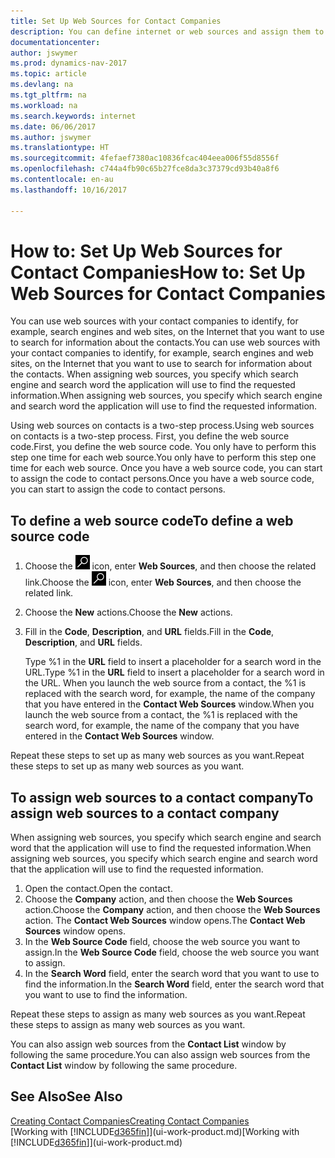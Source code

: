 ```yaml
---
title: Set Up Web Sources for Contact Companies
description: You can define internet or web sources and assign them to a contact company to help identify how you want to search for information about your contacts.
documentationcenter: 
author: jswymer
ms.prod: dynamics-nav-2017
ms.topic: article
ms.devlang: na
ms.tgt_pltfrm: na
ms.workload: na
ms.search.keywords: internet
ms.date: 06/06/2017
ms.author: jswymer
ms.translationtype: HT
ms.sourcegitcommit: 4fefaef7380ac10836fcac404eea006f55d8556f
ms.openlocfilehash: c744a4fb90c65b27fce8da3c37379cd93b40a8f6
ms.contentlocale: en-au
ms.lasthandoff: 10/16/2017

---
```

# <a name="how-to-set-up-web-sources-for-contact-companies"></a><span data-ttu-id="a6824-103">How to: Set Up Web Sources for Contact Companies</span><span class="sxs-lookup"><span data-stu-id="a6824-103">How to: Set Up Web Sources for Contact Companies</span></span>
<span data-ttu-id="a6824-104">You can use web sources with your contact companies to identify, for example, search engines and web sites, on the Internet that you want to use to search for information about the contacts.</span><span class="sxs-lookup"><span data-stu-id="a6824-104">You can use web sources with your contact companies to identify, for example, search engines and web sites, on the Internet that you want to use to search for information about the contacts.</span></span> <span data-ttu-id="a6824-105">When assigning web sources, you specify which search engine and search word the application will use to find the requested information.</span><span class="sxs-lookup"><span data-stu-id="a6824-105">When assigning web sources, you specify which search engine and search word the application will use to find the requested information.</span></span>

<span data-ttu-id="a6824-106">Using web sources on contacts is a two-step process.</span><span class="sxs-lookup"><span data-stu-id="a6824-106">Using web sources on contacts is a two-step process.</span></span> <span data-ttu-id="a6824-107">First, you define the web source code.</span><span class="sxs-lookup"><span data-stu-id="a6824-107">First, you define the web source code.</span></span> <span data-ttu-id="a6824-108">You only have to perform this step one time for each web source.</span><span class="sxs-lookup"><span data-stu-id="a6824-108">You only have to perform this step one time for each web source.</span></span> <span data-ttu-id="a6824-109">Once you have a web source code, you can start to assign the code to contact persons.</span><span class="sxs-lookup"><span data-stu-id="a6824-109">Once you have a web source code, you can start to assign the code to contact persons.</span></span>

## <a name="to-define-a-web-source-code"></a><span data-ttu-id="a6824-110">To define a web source code</span><span class="sxs-lookup"><span data-stu-id="a6824-110">To define a web source code</span></span>
1. <span data-ttu-id="a6824-111">Choose the ![Search for Page or Report](media/ui-search/search_small.png "Search for Page or Report icon") icon, enter **Web Sources**, and then choose the related link.</span><span class="sxs-lookup"><span data-stu-id="a6824-111">Choose the ![Search for Page or Report](media/ui-search/search_small.png "Search for Page or Report icon") icon, enter **Web Sources**, and then choose the related link.</span></span>
2. <span data-ttu-id="a6824-112">Choose the **New** actions.</span><span class="sxs-lookup"><span data-stu-id="a6824-112">Choose the **New** actions.</span></span>
3. <span data-ttu-id="a6824-113">Fill in the **Code**, **Description**, and **URL** fields.</span><span class="sxs-lookup"><span data-stu-id="a6824-113">Fill in the **Code**, **Description**, and **URL** fields.</span></span>

    <span data-ttu-id="a6824-114">Type %1 in the **URL** field to insert a placeholder for a search word in the URL.</span><span class="sxs-lookup"><span data-stu-id="a6824-114">Type %1 in the **URL** field to insert a placeholder for a search word in the URL.</span></span> <span data-ttu-id="a6824-115">When you launch the web source from a contact, the %1 is replaced with the search word, for example, the name of the company that you have entered in the **Contact Web Sources** window.</span><span class="sxs-lookup"><span data-stu-id="a6824-115">When you launch the web source from a contact, the %1 is replaced with the search word, for example, the name of the company that you have entered in the **Contact Web Sources** window.</span></span>

<span data-ttu-id="a6824-116">Repeat these steps to set up as many web sources as you want.</span><span class="sxs-lookup"><span data-stu-id="a6824-116">Repeat these steps to set up as many web sources as you want.</span></span>

## <a name="to-assign-web-sources-to-a-contact-company"></a><span data-ttu-id="a6824-117">To assign web sources to a contact company</span><span class="sxs-lookup"><span data-stu-id="a6824-117">To assign web sources to a contact company</span></span>
<span data-ttu-id="a6824-118">When assigning web sources, you specify which search engine and search word that the application will use to find the requested information.</span><span class="sxs-lookup"><span data-stu-id="a6824-118">When assigning web sources, you specify which search engine and search word that the application will use to find the requested information.</span></span>

1. <span data-ttu-id="a6824-119">Open the contact.</span><span class="sxs-lookup"><span data-stu-id="a6824-119">Open the contact.</span></span>
2. <span data-ttu-id="a6824-120">Choose the **Company** action, and then choose the **Web Sources** action.</span><span class="sxs-lookup"><span data-stu-id="a6824-120">Choose the **Company** action, and then choose the **Web Sources** action.</span></span> <span data-ttu-id="a6824-121">The **Contact Web Sources** window opens.</span><span class="sxs-lookup"><span data-stu-id="a6824-121">The **Contact Web Sources** window opens.</span></span>
3. <span data-ttu-id="a6824-122">In the **Web Source Code** field, choose the web source you want to assign.</span><span class="sxs-lookup"><span data-stu-id="a6824-122">In the **Web Source Code** field, choose the web source you want to assign.</span></span>
4. <span data-ttu-id="a6824-123">In the **Search Word** field, enter the search word that you want to use to find the information.</span><span class="sxs-lookup"><span data-stu-id="a6824-123">In the **Search Word** field, enter the search word that you want to use to find the information.</span></span>

<span data-ttu-id="a6824-124">Repeat these steps to assign as many web sources as you want.</span><span class="sxs-lookup"><span data-stu-id="a6824-124">Repeat these steps to assign as many web sources as you want.</span></span>

<span data-ttu-id="a6824-125">You can also assign web sources from the **Contact List** window by following the same procedure.</span><span class="sxs-lookup"><span data-stu-id="a6824-125">You can also assign web sources from the **Contact List** window by following the same procedure.</span></span>

## <a name="see-also"></a><span data-ttu-id="a6824-126">See Also</span><span class="sxs-lookup"><span data-stu-id="a6824-126">See Also</span></span>
[<span data-ttu-id="a6824-127">Creating Contact Companies</span><span class="sxs-lookup"><span data-stu-id="a6824-127">Creating Contact Companies</span></span>](marketing-create-contact-companies.md)  
<span data-ttu-id="a6824-128">[Working with [!INCLUDE[d365fin](includes/d365fin_md.md)]](ui-work-product.md)</span><span class="sxs-lookup"><span data-stu-id="a6824-128">[Working with [!INCLUDE[d365fin](includes/d365fin_md.md)]](ui-work-product.md)</span></span>


